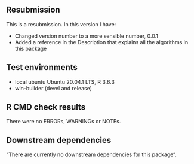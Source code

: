 ## Resubmission
This is a resubmission. In this version I have:
* Changed version number to a more sensible number, 0.0.1
* Added a reference in the Description that explains all the algorithms in this package

## Test environments
* local ubuntu Ubuntu 20.04.1 LTS, R 3.6.3 
* win-builder (devel and release)

## R CMD check results
There were no ERRORs, WARNINGs or NOTEs. 

## Downstream dependencies
“There are currently no downstream dependencies for this package”.
